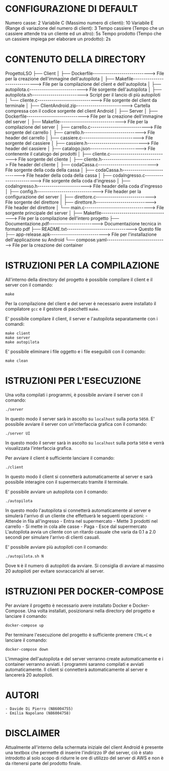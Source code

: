 # CONFIGURAZIONE DI DEFAULT #

Numero casse: 2
Variabile C (Massimo numero di clienti): 10
Variabile E (Range di variazione del numero di client): 3
Tempo cassiere (Tempo che un cassiere attende tra un cliente ed un altro): 5s
Tempo prodotto (Tempo che un cassiere impiega per elaborare un prodotto): 2s



# CONTENUTO DELLA DIRECTORY #

ProgettoLSO
├── Client
│   ├── Dockerfile----------------------------> File per la creazione dell'immagine dell'autopilota
│   ├── Makefile------------------------------> File per la compilazione del client e dell'autopilota
│   ├── autopilota.c--------------------------> File sorgente dell'autopilota
│   ├── autopilota.sh-------------------------> Script per il lancio di più autopiloti
│   └── cliente.c-----------------------------> File sorgente del client da terminale
│
├── ClientAndroid.zip-------------------------> Cartella compressa con il codice sorgente del client Android
│
├── Server
│   ├── Dockerfile----------------------------> File per la creazione dell'immagine del server
│   ├── Makefile------------------------------> File per la compilazione del server
│   ├── carrello.c----------------------------> File sorgente del carrello
│   ├── carrello.h----------------------------> File header del carrello
│   ├── cassiere.c----------------------------> File sorgente del cassiere
│   ├── cassiere.h----------------------------> File header del cassiere
│   ├── catalogo.json-------------------------> File contenente il catalogo dei prodotti
│   ├── cliente.c-----------------------------> File sorgente del cliente
│   ├── cliente.h-----------------------------> File header del cliente
│   ├── codaCassa.c---------------------------> File sorgente della coda della cassa
│   ├── codaCassa.h---------------------------> File header della coda della cassa
│   ├── codaIngresso.c------------------------> File sorgente della coda d'ingresso
│   ├── codaIngresso.h------------------------> File header della coda d'ingresso
│   ├── config.h------------------------------> File header per la configurazione del server
│   ├── direttore.c---------------------------> File sorgente del direttore
│   ├── direttore.h---------------------------> File header del direttore
│   └── main.c--------------------------------> File sorgente principale del server
│
├── Makefile----------------------------------> File per la compilazione dell'intero progetto
├── Documentazione.pdf------------------------> Documentazione tecnica in formato pdf
├── README.txt--------------------------------> Questo file
├── app-release.apk---------------------------> File per l'installazione dell'applicazione su Android
└── compose.yaml------------------------------> File per la creazione dei container




# ISTRUZIONI PER LA COMPILAZIONE #

All'interno della directory del progetto è possibile compilare il client e il server con il comando:

    make

Per la compilazione del client e del server è necessario avere installato il compilatore `gcc` e il gestore di pacchetti `make`.

E' possibile compilare il client, il server e l'autopilota separatamente con i comandi:

    make client
    make server
    make autopilota

E' possibile eliminare i file oggetto e i file eseguibili con il comando:
    
    make clean




# ISTRUZIONI PER L'ESECUZIONE #

Una volta compilati i programmi, è possibile avviare il server con il comando:

    ./server

In questo modo il server sarà in ascolto su `localhost` sulla porta `5050`.
E' possibile avviare il server con un'interfaccia grafica con il comando:

    ./server UI

In questo modo il server sarà in ascolto su `localhost` sulla porta `5050` e verrà visualizzata l'interfaccia grafica.

Per avviare il client è sufficiente lanciare il comando:

    ./client

In questo modo il client si connetterà automaticamente al server e sarà possibile interagire con il supermercato tramite il terminale.

E' possibile avviare un autopilota con il comando:

    ./autopilota

In questo modo l'autopilota si connetterà automaticamente al server e simulerà l'arrivo di un cliente che effettuerà le seguenti operazioni:
    - Attende in fila all'ingresso
    - Entra nel supermercato
    - Mette 3 prodotti nel carrello
    - Si mette in cola alle casse
    - Paga
    - Esce dal supermercato
L'autopilota avvia un cliente con un ritardo casuale che varia da 0.1 a 2.0 secondi per simulare l'arrivo di clienti casuali.

E' possibile avviare più autopiloti con il comando:

    ./autopilota.sh N

Dove `N` è il numero di autopiloti da avviare.
Si consiglia di avviare al massimo 20 autopiloti per evitare sovraccarichi al server.




# ISTRUZIONI PER DOCKER-COMPOSE #

Per avviare il progetto è necessario avere installato Docker e Docker-Compose.
Una volta installati, posizionarsi nella directory del progetto e lanciare il comando:

    docker-compose up

Per terminare l'esecuzione del progetto è sufficiente premere `CTRL+C` e lanciare il comando:

    docker-compose down

L'immagine dell'autopilota e del server verranno create automaticamente e i container verranno avviati.
I programmi saranno compilati e avviati automaticamente.
Il client si connetterà automaticamente al server e lancererà 20 autopiloti.




# AUTORI #

    - Davide Di Pierro (N86004755)
    - Emilia Napolano (N86004758)



# DISCLAIMER #

Attualmente all'interno della schermata iniziale del client Android è presente una textbox che permette di inserire
l'indirizzo IP del server, ciò è stato introdotto al solo scopo di ridurre le ore di utilizzo del server di AWS e non 
è da ritenersi parte del prodotto finale.

